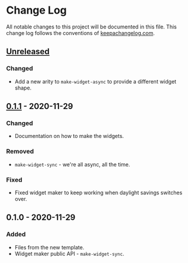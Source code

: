 # Change Log

All notable changes to this project will be documented in this file. This change log follows the conventions of [keepachangelog.com](http://keepachangelog.com/).

## [Unreleased]

### Changed

- Add a new arity to `make-widget-async` to provide a different widget shape.

## [0.1.1] - 2020-11-29

### Changed

- Documentation on how to make the widgets.

### Removed

- `make-widget-sync` - we're all async, all the time.

### Fixed

- Fixed widget maker to keep working when daylight savings switches over.

## 0.1.0 - 2020-11-29

### Added

- Files from the new template.
- Widget maker public API - `make-widget-sync`.

[unreleased]: https://github.com/robhanlon22/krispie/compare/0.1.1...HEAD
[0.1.1]: https://github.com/robhanlon22/krispie/compare/0.1.0...0.1.1
